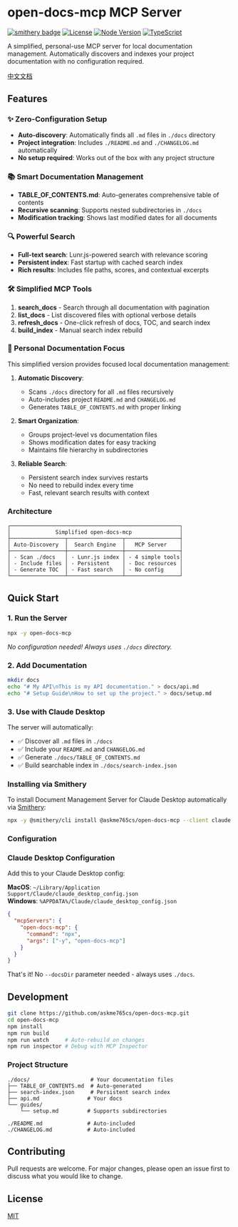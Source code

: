 # open-docs-mcp MCP Server

[![smithery badge](https://smithery.ai/badge/@askme765cs/open-docs-mcp)](https://smithery.ai/server/@askme765cs/open-docs-mcp)
[![License](https://img.shields.io/badge/license-MIT-blue.svg)](LICENSE)
[![Node Version](https://img.shields.io/badge/node-%3E%3D16.0.0-brightgreen.svg)](package.json)
[![TypeScript](https://img.shields.io/badge/TypeScript-4.9.5-blue.svg)](package.json)

A simplified, personal-use MCP server for local documentation management. Automatically discovers and indexes your project documentation with no configuration required.

[中文文档][url-doczh]

## Features

### ✨ Zero-Configuration Setup
- **Auto-discovery**: Automatically finds all `.md` files in `./docs` directory
- **Project integration**: Includes `./README.md` and `./CHANGELOG.md` automatically  
- **No setup required**: Works out of the box with any project structure

### 📚 Smart Documentation Management
- **TABLE_OF_CONTENTS.md**: Auto-generates comprehensive table of contents
- **Recursive scanning**: Supports nested subdirectories in `./docs`
- **Modification tracking**: Shows last modified dates for all documents

### 🔍 Powerful Search
- **Full-text search**: Lunr.js-powered search with relevance scoring
- **Persistent index**: Fast startup with cached search index
- **Rich results**: Includes file paths, scores, and contextual excerpts

### 🛠 Simplified MCP Tools
1. **search_docs** - Search through all documentation with pagination
2. **list_docs** - List discovered files with optional verbose details
3. **refresh_docs** - One-click refresh of docs, TOC, and search index
4. **build_index** - Manual search index rebuild

### 🎯 Personal Documentation Focus

This simplified version provides focused local documentation management:

1. **Automatic Discovery**:
   - Scans `./docs` directory for all `.md` files recursively
   - Auto-includes project `README.md` and `CHANGELOG.md`
   - Generates `TABLE_OF_CONTENTS.md` with proper linking

2. **Smart Organization**:
   - Groups project-level vs documentation files
   - Shows modification dates for easy tracking
   - Maintains file hierarchy in subdirectories

3. **Reliable Search**:
   - Persistent search index survives restarts
   - No need to rebuild index every time
   - Fast, relevant search results with context

### Architecture
```
┌─────────────────────────────────────────────────────┐
│              Simplified open-docs-mcp               │
├─────────────────┬─────────────────┬─────────────────┤
│ Auto-Discovery  │  Search Engine  │   MCP Server    │
├─────────────────┼─────────────────┼─────────────────┤
│ - Scan ./docs   │ - Lunr.js index │ - 4 simple tools│
│ - Include files │ - Persistent    │ - Doc resources │
│ - Generate TOC  │ - Fast search   │ - No config     │
└─────────────────┴─────────────────┴─────────────────┘
```

## Quick Start

### 1. Run the Server
```bash
npx -y open-docs-mcp
```
*No configuration needed! Always uses `./docs` directory.*

### 2. Add Documentation
```bash
mkdir docs
echo "# My API\nThis is my API documentation." > docs/api.md
echo "# Setup Guide\nHow to set up the project." > docs/setup.md
```

### 3. Use with Claude Desktop
The server will automatically:
- ✅ Discover all `.md` files in `./docs`
- ✅ Include your `README.md` and `CHANGELOG.md`
- ✅ Generate `./docs/TABLE_OF_CONTENTS.md`
- ✅ Build searchable index in `./docs/search-index.json`

### Installing via Smithery

To install Document Management Server for Claude Desktop automatically via [Smithery](https://smithery.ai/server/@askme765cs/open-docs-mcp):

```bash
npx -y @smithery/cli install @askme765cs/open-docs-mcp --client claude
```

### Configuration

### Claude Desktop Configuration

Add this to your Claude Desktop config:

**MacOS**: `~/Library/Application Support/Claude/claude_desktop_config.json`  
**Windows**: `%APPDATA%/Claude/claude_desktop_config.json`

```json
{
  "mcpServers": {
    "open-docs-mcp": {
      "command": "npx",
      "args": ["-y", "open-docs-mcp"]
    }
  }
}
```

That's it! No `--docsDir` parameter needed - always uses `./docs`.

## Development

```bash
git clone https://github.com/askme765cs/open-docs-mcp.git
cd open-docs-mcp
npm install
npm run build
npm run watch     # Auto-rebuild on changes
npm run inspector # Debug with MCP Inspector
```

### Project Structure
```
./docs/                   # Your documentation files
├── TABLE_OF_CONTENTS.md  # Auto-generated
├── search-index.json     # Persistent search index
├── api.md               # Your docs
└── guides/
    └── setup.md         # Supports subdirectories

./README.md              # Auto-included
./CHANGELOG.md           # Auto-included  
```

## Contributing
Pull requests are welcome. For major changes, please open an issue first to discuss what you would like to change.

## License
[MIT](LICENSE)

[url-doczh]: README.zh-CN.md
